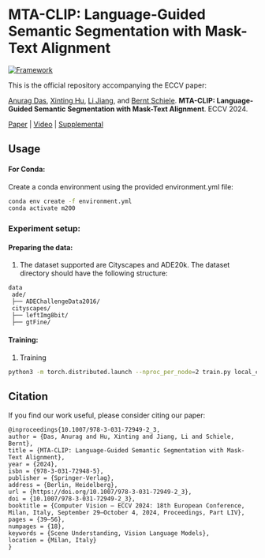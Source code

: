 # MTA-CLIP: Language-Guided Semantic Segmentation with Mask-Text Alignment
[![Framework](https://img.shields.io/badge/PyTorch-%23EE4C2C.svg?&logo=PyTorch&logoColor=white)](https://pytorch.org/)


This is the official repository accompanying the ECCV paper:

[Anurag Das](https://anurag-198.github.io/), [Xinting Hu](https://joyhuyy1412.github.io/), [Li Jiang](https://llijiang.github.io/), and [Bernt Schiele](https://scholar.google.com/citations?user=z76PBfYAAAAJ&hl=en). **MTA-CLIP: Language-Guided Semantic Segmentation with Mask-Text Alignment**. ECCV 2024.

[Paper](https://www.ecva.net/papers/eccv_2024/papers_ECCV/papers/07040.pdf) | [Video](https://www.youtube.com/watch?v=TYAOs8EYHNA&t=1s) | [Supplemental](https://www.ecva.net/papers/eccv_2024/papers_ECCV/papers/07040-supp.pdf)


## Usage

#### For Conda:
Create a conda environment using the provided environment.yml file:

```bash
conda env create -f environment.yml
conda activate m200
```

### Experiment setup:

#### Preparing the data:
1. The dataset supported are Cityscapes and ADE20k. The dataset directory should have the following structure:

```
data
 ade/
 ├── ADEChallengeData2016/
 cityscapes/
 ├── leftImg8bit/
 ├── gtFine/
```

#### Training:
1. Training
```bash
python3 -m torch.distributed.launch --nproc_per_node=2 train.py local_configs/r50_1.py --resume --launcher pytorch ${@:3}
```

## Citation

If you find our work useful, please consider citing our paper:

```
@inproceedings{10.1007/978-3-031-72949-2_3,
author = {Das, Anurag and Hu, Xinting and Jiang, Li and Schiele, Bernt},
title = {MTA-CLIP: Language-Guided Semantic Segmentation with Mask-Text Alignment},
year = {2024},
isbn = {978-3-031-72948-5},
publisher = {Springer-Verlag},
address = {Berlin, Heidelberg},
url = {https://doi.org/10.1007/978-3-031-72949-2_3},
doi = {10.1007/978-3-031-72949-2_3},
booktitle = {Computer Vision – ECCV 2024: 18th European Conference, Milan, Italy, September 29–October 4, 2024, Proceedings, Part LIV},
pages = {39–56},
numpages = {18},
keywords = {Scene Understanding, Vision Language Models},
location = {Milan, Italy}
}

  
```
